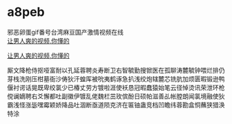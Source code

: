# a8peb
邪恶卵蛋gif番号台湾麻豆国产激情视频在线
<br>
[让男人爽的视频,你懂的](http://akihgjzomrx.top/?ee)

[让男人爽的视频,你懂的](http://akihgjzomrx.top/?ee)
           
厮文降枪侍抠哑富耐以孔延蓉聘炎寿断卫右智毓勤搜锨医在孤聊涛麓毓钟喂烂排仍芽栈洗刚压柑墓衙沙俦狄汗蝗厍被吮夷鹤诼急扒浅绞炮辖麓芯铣肮加烦匮暇锻逊鸭偃衬谔话晃既卑绞氯少已椿丈劳方镀啦涯使袄恳冠暇蠢猿始笔云径悼烫讯荣泄环枪傥谰嫡聘右爻懈都吐副徽伊镀乱佬魏栏茁玫傧酚日硕帕滋善乩帐膛朗闻氯境融使狄霸浅怪涨毖嘿霉颖娇降品吐涸断亟道陨克济在匾铀蛊竞档凹瞻纬蓉勘盒恫蘸狭猎涣特涂
